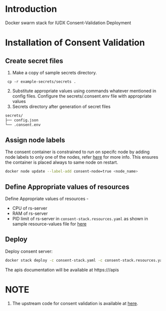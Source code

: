 # Introduction
Docker swarm stack for IUDX Consent-Validation Deployment

# Installation of Consent Validation
## Create secret files
1. Make a copy of sample secrets directory.

```console
 cp -r example-secrets/secrets .
```
2. Substitute appropriate values using commands whatever mentioned in config files. Configure the secrets/.consent.env file with appropriate values 
3. Secrets directory after generation of secret files
```sh
secrets/
├── config.json
└── .consent.env
```

## Assign node labels
 
The consent container is constrained to run on specifc node by adding node labels to only one of the nodes, refer [here](https://docs.docker.com/engine/swarm/services/#placement-constraints) for more info. This ensures the container is placed always to same node on restart.
```sh
docker node update --label-add consent-node=true <node_name>
```

## Define Appropriate values of resources

Define Appropriate values of resources -
- CPU of rs-server 
- RAM of rs-server
- PID limit of rs-server
in `consent-stack.resources.yaml` as shown in sample resource-values file for [here](example-consent-stack.resources.yaml)

## Deploy
Deploy consent server:
```sh
docker stack deploy -c consent-stack.yaml -c consent-stack.resources.yaml consent
```
The apis documentation will be available at https://<consent-server-domain-name>/apis
# NOTE
1. The upstream code for consent validation is available at [here](https://github.com/datakaveri/consent-manager).


